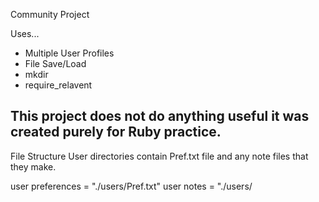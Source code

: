 Community Project

Uses...
 - Multiple User Profiles
 - File Save/Load
 - mkdir
 - require_relavent

 This project does not do anything useful
 it was created purely for Ruby practice.
 -----------------------------------------

 File Structure
  User directories contain <username>Pref.txt
  file and any note files that they make.

  user preferences  = "./users/<username>Pref.txt"
  user notes        = "./users/<title>.cpn"
